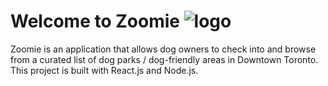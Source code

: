 # Welcome to Zoomie ![logo](https://user-images.githubusercontent.com/110112271/205526201-8bbbf8a3-f1cd-413e-a9a0-a6ee9fe38d16.svg)

Zoomie is an application that allows dog owners to check into and browse from a curated list of dog parks / dog-friendly areas in Downtown Toronto. This project is built with React.js and Node.js.

